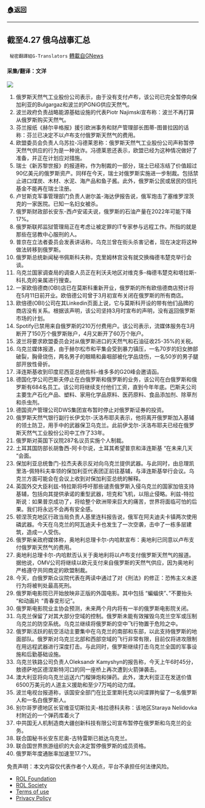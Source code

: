 ###  [:house:返回](README.md)
---


## 截至4.27 俄乌战事汇总
` 秘密翻譯組G-Translators` [轉載自GNews](https://gnews.org/zh-hans/2425828/)

#### 采集/翻译：文洋
 ![](https://assets.gnews.org/wp-content/uploads/2022/04/1963cec75141d46962d1c48303688d1.png) 
1. 俄罗斯天然气工业股份公司表示，由于没有支付卢布，该公司已完全暂停向保加利亚的Bulgargaz和波兰的PGNiG供应天然气。
2. 波兰政府负责战略能源基础设施的代表Piotr Najimski宣布称：波兰不再打算从俄罗斯购买天然气。
3. 芬兰报纸《赫尔辛格报》援引欧洲事务和财产管理部长图蒂-图普拉因的话称：芬兰已决定不以卢布支付俄罗斯天然气的费用。
4. 欧盟委员会负责人乌苏拉-冯德莱恩称：俄罗斯天然气工业股份公司声称暂停天然气供应的行为是一种讹诈。冯德莱恩还表示，欧盟已经为这种情况做好了准备，并正在计划应对措施。
5. 瑞士《新苏黎世报》的报道称，作为制裁的一部分，瑞士已经冻结了价值超过90亿美元的俄罗斯资产。同样在今天，瑞士对俄罗斯实施进一步制裁。包括禁止进口煤炭、木材、水泥、海产品和鱼子酱。此外，俄罗斯公民或居民的信托基金不能再在瑞士注册。
6. 卢甘斯克军事管理部门负责人谢尔盖-海达伊报告说，俄军炮击了塞维罗涅茨克的一家医院。已知一名妇女被杀。
7. 俄罗斯财政部长安东-西卢安诺夫说，俄罗斯的石油产量在2022年可能下降17%。
8. 俄罗斯联邦监狱管理局正在考虑让被定罪的IT专家参与远程工作。所指的就是那些在惩教中心服刑的人。
9. 普京在立法者委员会发表讲话称，乌克兰曾在街头杀害记者，现在决定将这种做法转移到俄罗斯。
10. 俄罗斯总统新闻秘书佩斯科夫称，克里姆林宫没有就交换梅德韦楚克举行会谈。
11. 乌克兰国家调查局的调查人员正在利沃夫地区对维克多-梅德韦楚克和塔拉斯-科扎克的亲属进行搜查。
12. 一家欧倍德商(OBI)店已在莫斯科重新开业，俄罗斯的所有欧倍德商店预计将在5月11日前开业。欧倍德公司曾于3月初宣布关闭在俄罗斯的所有商店。
13. 欧倍德(OBI)公司在其Linkedin页面上说，它与莫斯科开设的带有他们品牌的商店没有关系。根据该声明，该公司坚持3月时宣布的声明，没有返回俄罗斯市场的计划。
14. Spotify已禁用来自俄罗斯的210万付费用户。该公司表示，流媒体服务在3月断开了150万个俄罗斯账户，4月又断开了60万个账户。
15. 波兰将要求欧盟委员会对从俄罗斯进口的天然气和石油征收25-35%的关税。
16. 乌克兰媒体报道，由于赫尔松市和平集会受到暴力镇压，一名70岁的妇女肺部破裂，胸骨烧伤，两名男子的眼睛和鼻咽部被化学品烧伤，一名50岁的男子腿部开放性骨折。
17. 泽连斯基收到印度尼西亚总统佐科-维多多的G20峰会邀请函。
18. 德国化学公司巴斯夫停止在白俄罗斯和俄罗斯的业务，该公司在白俄罗斯和俄罗斯有684名员工。该公司将继续支付他们工资，直到今年年底。巴斯夫公司主要生产石化产品、塑料、家用化学品原料、医药原料、食品添加剂、除草剂和杀虫剂。
19. 德国资产管理公司DWS集团宣布暂时停止对俄罗斯证券的投资。
20. 俄罗斯天然气银行副行长伊戈尔-沃洛布耶夫表示，他将离开俄罗斯加入基辅的领土防卫，用手中的武器保卫乌克兰。此前伊戈尔-沃洛布耶夫已经在俄罗斯天然气工业股份公司中工作了33年。
21. 俄罗斯对英国下议院287名议员实施个人制裁。
22. 土耳其国防部长胡鲁西-阿卡尔说，土耳其希望普京和泽连斯基 “在未来几天 “会面。
23. 保加利亚总统鲁门-拉杰夫表示反对向乌克兰提供武器。与此同时，由总理凯里洛-佩特科夫率领的保加利亚代表团正前往基辅，与泽连斯基举行会议。乌克兰方面可能会在会议上收到对保加利亚总统的解释。
24. 英国外交大臣利兹-特拉斯将呼吁那些谴责俄罗斯入侵乌克兰的国家加倍支持基辅，包括向其提供承诺的重型武器，坦克和飞机，以阻止侵略。利兹-特拉斯说：如果普京成功了，将给整个欧洲带来巨大的痛苦，世界将面临可怕的后果。我们将永远不会再有安全感。
25. 顿涅茨克地区行政当局负责人基里连科报告说，俄军在阿夫迪夫卡镇两次使用磷武器。今天在乌克兰的阿瓦迪夫卡也发生了一次空袭，击中了一栋多层建筑，造成一人受伤。
26. 俄罗斯亲政府媒体称，奥地利总理卡尔-内哈默宣布：奥地利已同意以卢布支付俄罗斯天然气的费用。
27. 奥地利总理卡尔-内哈默否认关于奥地利将以卢布支付俄罗斯天然气的报道。据他说，OMV公司将继续以欧元支付来自俄罗斯的天然气供应，因为奥地利严格遵守共同商定的欧盟制裁。
28. 今天，白俄罗斯众议院代表在两读中通过了对《刑法》的修正：恐怖主义未遂行为将被判处最高死刑。
29. 俄罗斯电影院已开始放映非正版的外国电影。其中包括 “蝙蝠侠”、”不要抬头 “和动画片 “青春变形记”。
30. 俄罗斯电影院业主协会预测，未来两个月内将有一半的俄罗斯电影院关闭。
31. 乌克兰保留了对其大部分空域的控制。俄罗斯未能有效摧毁乌克兰空军或压制乌克兰的防空系统。乌克兰继续将俄罗斯的空中飞行物置于危险之中。
32. 俄罗斯活跃的航空活动主要集中在乌克兰的南部和东部，以此支持俄罗斯的地面部队。俄罗斯对乌克兰北部和西部空域的飞行非常有限，目前仅将进攻限制在用远程武器进行深度打击。与此同时，俄罗斯继续打击乌克兰全国的军事设施和后勤基础设施。
33. 乌克兰铁路公司负责人Oleksandr Kamyshyn的报告称，今天上午6时45分，敖德萨地区德涅斯特河口的同一座桥上再次遭到火箭弹袭击。
34. 澳大利亚将向乌克兰运送六门榴弹炮和弹药。此外，澳大利亚正在发送价值6500万美元的人道主义援助和至少7万吨的动力煤。
35. 波兰电视台报道称，该国安全部门在比亚里斯托克以间谍罪拘留了一名俄罗斯人和一名白俄罗斯人。
36. 别尔哥罗德地区长官维亚切斯拉夫-格拉德科夫称：该地区Staraya Nelidovka村附近的一个弹药库着火了
37. 中共国无人机制造商大疆创新科技有限公司宣布暂停在俄罗斯和乌克兰的业务。
38. 联合国秘书长安东尼奥-古特雷斯已抵达乌克兰。
39. 联合国世界旅游组织的大会决定暂停俄罗斯的成员资格。
40. 俄罗斯年度通胀率加速至17.7%。

免责声明：本文内容仅代表作者个人观点，平台不承担任何法律风险。
  
- [ROL Foundation](https://rolfoundation.org/)
- [ROL Society](https://rolsociety.org/)
- [Terms of use](https://gnews.org/terms-of-use-3/)
- [Privacy Policy](https://gnews.org/privacy-policy/)
